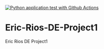 [![Python application test with Github Actions](https://github.com/nogibjj/Eric-Rios-DE-Project1/actions/workflows/main.yml/badge.svg)](https://github.com/nogibjj/Eric-Rios-DE-Project1/actions/workflows/main.yml)


# Eric-Rios-DE-Project1
Eric Rios DE Project1
